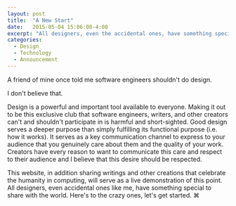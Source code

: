 ```yaml
---
layout: post
title:  "A New Start"
date:   2015-05-04 15:06:00-4:00
excerpt: "All designers, even the accidental ones, have something special to share."
categories:
  - Design
  - Technology
  - Announcement
---
```


A friend of mine once told me software engineers shouldn't do design.

I don't believe that.

Design is a powerful and important tool available to everyone. Making it out to be this exclusive club that software engineers, writers, and other creators can't and shouldn't participate in is harmful and short-sighted. Good design serves a deeper purpose than simply fulfilling its functional purpose (i.e. how it works). It serves as a key communication channel to express to your audience that you genuinely care about them and the quality of your work. Creators have every reason to want to communicate this care and respect to their audience and I believe that this desire should be respected.

This website, in addition sharing writings and other creations that celebrate the humanity in computing, will serve as a live demonstration of this point. All designers, even accidental ones like me, have something special to share with the world. Here's to the crazy ones, let's get started. ⌘